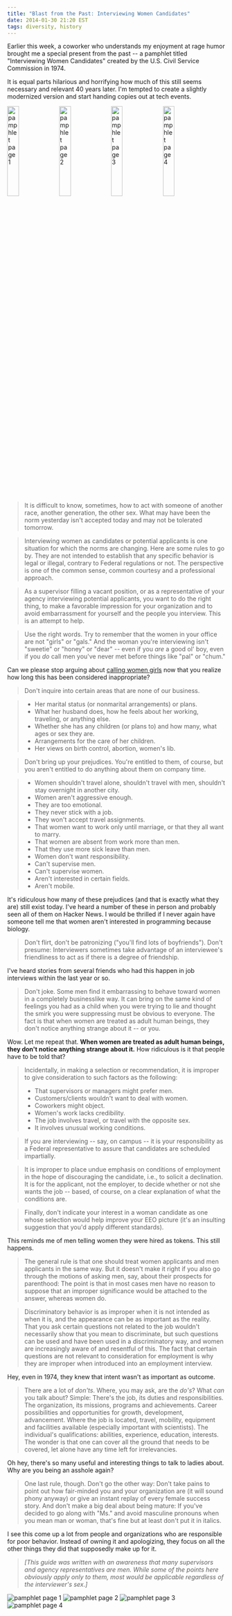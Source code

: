 ```yaml
---
title: "Blast from the Past: Interviewing Women Candidates"
date: 2014-01-30 21:20 EST
tags: diversity, history
---
```


Earlier this week, a coworker who understands my enjoyment at rage humor brought me a special present from the past -- a pamphlet titled "Interviewing Women Candidates" created by the U.S. Civil Service Commission in 1974.

It is equal parts hilarious and horrifying how much of this still seems necessary and relevant 40 years later. I'm tempted to create a slightly modernized version and start handing copies out at tech events.

[<img src="pamphlet_page1.png" alt="pamphlet page 1" width="23%">](pamphlet_page1.png)
[<img src="pamphlet_page2.png" alt="pamphlet page 2" width="23%">](pamphlet_page2.png)
[<img src="pamphlet_page3.png" alt="pamphlet page 3" width="23%">](pamphlet_page3.png)
[<img src="pamphlet_page4.png" alt="pamphlet page 4" width="23%">](pamphlet_page4.png)

> It is difficult to know, sometimes, how to act with someone of another race, another generation, the other sex. What may have been the norm yesterday isn't accepted today and may not be tolerated tomorrow.

<!-- -->

> Interviewing women as candidates or potential applicants is one situation for which the norms are changing. Here are some rules to go by. They are not intended to establish that any specific behavior is legal or illegal, contrary to Federal regulations or not. The perspective is one of the common sense, common courtesy and a professional approach.

<!-- -->

> As a supervisor filling a vacant position, or as a representative of your agency interviewing potential applicants, you want to do the right thing, to make a favorable impression for your organization and to avoid embarrassment for yourself and the people you interview. This is an attempt to help.

<!-- -->

> Use the right words. Try to remember that the women in your office are not "girls" or "gals." And the woman you're interviewing isn't "sweetie" or "honey" or "dear" -- even if you *are* a good ol' boy, even if you *do* call men you've never met before things like "pal" or "chum."

Can we please stop arguing about [calling women girls](http://www.lilliechilen.com/woman/) now that you realize how long this has been considered inappropriate?

<!-- -->

> Don't inquire into certain areas that are none of our business.

> - Her marital status (or nonmarital arrangements) or plans.
> - What her husband does, how he feels about her working, traveling, or anything else.
> - Whether she has any children (or plans to) and how many, what ages or sex they are.
> - Arrangements for the care of her children.
> - Her views on birth control, abortion, women's lib.

<!-- -->

> Don't bring up your prejudices. You're entitled to them, of course, but you aren't entitled to do anything about them on company time.

> - Women shouldn't travel alone, shouldn't travel with men, shouldn't stay overnight in another city.
> - Women aren't aggressive enough.
> - They are too emotional.
> - They never stick with a job.
> - They won't accept travel assignments.
> - That women want to work only until marriage, or that they all want to marry.
> - That women are absent from work more than men.
> - That they use more sick leave than men.
> - Women don't want responsibility.
> - Can't supervise men.
> - Can't supervise women.
> - Aren't interested in certain fields.
> - Aren't mobile.

It's ridiculous how many of these prejudices (and that is exactly what they are) still exist today. I've heard a number of these in person and probably seen all of them on Hacker News. I would be thrilled if I never again have someone tell me that women aren't interested in programming because biology.

> Don't flirt, don't be patronizing ("you'll find lots of boyfriends"). Don't presume: Interviewers sometimes take advantage of an interviewee's friendliness to act as if there is a degree of friendship.

I've heard stories from several friends who had this happen in job interviews within the last year or so.

> Don't joke. Some men find it embarrassing to behave toward women in a completely businesslike way. It can bring on the same kind of feelings you had as a child when you were trying to lie and thought the smirk you were suppressing must be obvious to everyone. The fact is that when women are treated as adult human beings, they don't notice anything strange about it -- or you.

Wow. Let me repeat that. **When women are treated as adult human beings, they don't notice anything strange about it.** How ridiculous is it that people have to be told that?

> Incidentally, in making a selection or recommendation, it is improper to give consideration to such factors as the following:
> - That supervisors or managers might prefer men.
> - Customers/clients wouldn't want to deal with women.
> - Coworkers might object.
> - Women's work lacks credibility.
> - The job involves travel, or travel with the opposite sex.
> - It involves unusual working conditions.

<!-- -->

> If you are interviewing -- say, on campus -- it is your responsibility as a Federal representative to assure that candidates are scheduled impartially.

<!-- -->

> It is improper to place undue emphasis on conditions of employment in the hope of discouraging the candidate, i.e., to solicit a declination. It is for the applicant, not the employer, to decide whether or not she wants the job -- based, of course, on a clear explanation of what the conditions are.

<!-- -->

> Finally, don't indicate your interest in a woman candidate as one whose selection would help improve your EEO picture (it's an insulting suggestion that you'd apply different standards).

This reminds me of men telling women they were hired as tokens. This still happens.

> The general rule is that one should treat women applicants and men applicants in the same way. But it doesn't make it right if you also go through the motions of asking men, say, about their prospects for parenthood: The point is that in most cases men have no reason to suppose that an improper significance would be attached to the answer, whereas women do.

<!-- -->

> Discriminatory behavior is as improper when it is not intended as when it is, and the appearance can be as important as the reality. That you ask certain questions not related to the job wouldn't necessarily show that you mean to discriminate, but such questions can be used and have been used in a discriminatory way, and women are increasingly aware of and resentful of this. The fact that certain questions are not relevant to consideration for employment is why they are improper when introduced into an employment interview.

Hey, even in 1974, they knew that intent wasn't as important as outcome.

> There are a lot of *don'ts*. Where, you may ask, are the *do's*? What *can* you talk about? Simple: There's the job, its duties and responsibilities. The organization, its missions, programs and achievements. Career possibilities and opportunities for growth, development, advancement. Where the job is located, travel, mobility, equipment and facilities available (especially important with scientists). The individual's qualifications: abilities, experience, education, interests. The wonder is that one can cover all the ground that needs to be covered, let alone have any time left for irrelevancies.

Oh hey, there's so many useful and interesting things to talk to ladies about. Why are you being an asshole again?

> One last rule, though. Don't go the other way: Don't take pains to point out how fair-minded you and your organization are (it will sound phony anyway) or give an instant replay of every female success story. And don't make a big deal about being mature: If you've decided to go along with "Ms." and avoid masculine pronouns when you mean man or woman, that's fine but at least don't put it in italics.

I see this come up a lot from people and organizations who are responsible for poor behavior. Instead of owning it and apologizing, they focus on all the other things they did that supposedly make up for it.


> *[This guide was written with an awareness that many supervisors and agency representatives are men. While some of the points here obviously apply only to them, most would be applicable regardless of the interviewer's sex.]*

<img src="pamphlet_page1.png" alt="pamphlet page 1">
<img src="pamphlet_page2.png" alt="pamphlet page 2">
<img src="pamphlet_page3.png" alt="pamphlet page 3">
<img src="pamphlet_page4.png" alt="pamphlet page 4">



